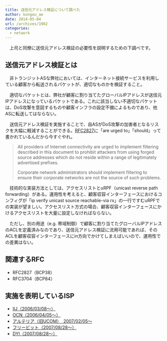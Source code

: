 ```yaml
---
title: 送信元アドレス検証について調べた
author: kongou_ae
date: 2014-05-04
url: /archives/1902
categories:
  - network
---
```

　上司と同僚に送信元アドレス検証の必要性を説明するための下調べです。

## 送信元アドレス検証とは

　非トランジットASな弊社においては、インターネット接続サービスを利用している顧客から転送されるパケットが、適切なものかを検証すること。

　適切なパケットとは、弊社が顧客に割り当てたグローバルIPアドレスが送信元IPアドレスになっているパケットである。これに該当しない不適切なパケットは、DoS攻撃を意図するものや顧客インフラの設定不備によるものであり、他ASに転送してはならない。

　送信元アドレス検証を実施することで、自ASがDoS攻撃の加害者となるリスクを大幅に軽減することができる。[RFC2827][1]に「are urged to」「should」って書かれているんだから今すぐやれ。

> All providers of Internet connectivity are urged to implement filtering described in this document to prohibit attackers from using forged source addresses which do not reside within a range of legitimately advertised prefixes.
> 
> Corporate network administrators should implement filtering to ensure their corporate networks are not the source of such problems.

　技術的な実装方法としては、アクセスリストとuRPF（unicast reverse path forwarding）がある。運用性を考えると、顧客収容インターフェースにおけるコンフィグが「ip verify unicast source reachable-via rx」の一行ですむuRPFでの実装が望ましい。アクセスリスト方式の場合、顧客収容インターフェースにかけるアクセスリストを大量に設定しなければならない。

　ただし、別の用途（e.g. 帯域制御）で顧客に割り当てたグローバルIPアドレスのACLを定義済みなのであり、送信元アドレス検証に流用可能であれば、そのACLを顧客収容インターフェースにin方向でかけてしまえばいいので、運用性での差異はない。

## 関連するRFC

  * RFC2827（BCP38）
  * RFC3704（BCP84）

## 実施を表明しているISP

  * [IIJ（2006/03/08～）][2]
  * [OCN（2006/04/05～）][3]
  * [アルテリア（旧UCOM）　2007/02/05～][4]
  * [フリービット（2007/08/28～）][5]
  * [DYI（2007/08/28～）][6]

 [1]: http://www.ipa.go.jp/security/rfc/RFC2827JA.html
 [2]: http://japan.cnet.com/news/sec/20098110/
 [3]: http://www.ocn.ne.jp/business/bocn/gijyutsu/urpf.html
 [4]: http://www.fttx.co.jp/information/2007/detail/070205.html
 [5]: http://biz.freebit.com/support/manuals/sav/index.html
 [6]: http://dream.jp/support/techinfo/security/sav.html